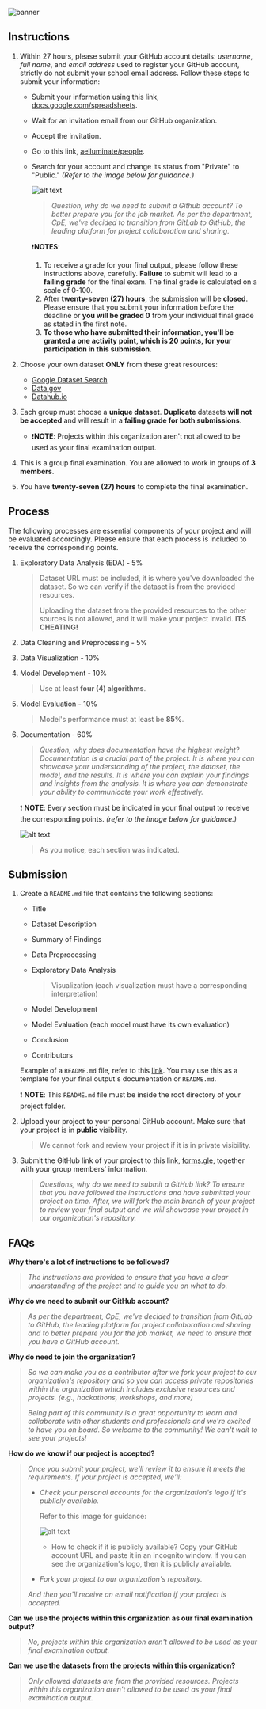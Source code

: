 ![banner](https://i.imgur.com/1ce57R2.png)

## Instructions

1. Within 27 hours, please submit your GitHub account details: *username*, *full name*, and *email address* used to register your GitHub account, strictly do not submit your school email address. Follow these steps to submit your information:
   - Submit your information using this link, [docs.google.com/spreadsheets](https://docs.google.com/spreadsheets/d/1dz6iuMi14qbDtUvI7mKz9jQ5wk5xPadPB3wXdwchesU/edit?usp=sharing).
   - Wait for an invitation email from our GitHub organization.
   - Accept the invitation.
   - Go to this link, [aelluminate/people](https://github.com/orgs/aelluminate/people).
   - Search for your account and change its status from "Private" to "Public." *(Refer to the image below for guidance.)*
  
      ![alt text](/assets/team.png)

      > *Question, why do we need to submit a Github account? To better prepare you for the job market. As per the department, CpE, we've decided to transition from GitLab to GitHub, the leading platform for project collaboration and sharing.*

      ❗**NOTES**: 
      1. To receive a grade for your final output, please follow these instructions above, carefully. **Failure** to submit will lead to a **failing grade** for the final exam. The final grade is calculated on a scale of 0-100.
      2. After **twenty-seven (27) hours**, the submission will be **closed**. Please ensure that you submit your information before the deadline or **you will be graded 0** from your individual final grade as stated in the first note.
      3. **To those who have submitted their information, you'll be granted a one activity point, which is 20 points, for your participation in this submission.**

2. Choose your own dataset **ONLY** from these great resources:

   - [Google Dataset Search](https://datasetsearch.research.google.com/)
   - [Data.gov](https://www.data.gov/)
   - [Datahub.io](https://datahub.io/)

3. Each group must choose a **unique dataset**. **Duplicate** datasets **will not be accepted** and will result in a **failing grade for both submissions**.
   - ❗**NOTE**: Projects within this organization aren't not allowed to be used as your final examination output. 
4. This is a group final examination. You are allowed to work in groups of **3 members**.
5. You have **twenty-seven (27) hours** to complete the final examination.

## Process
The following processes are essential components of your project and will be evaluated accordingly. Please ensure that each process is included to receive the corresponding points.

1. Exploratory Data Analysis (EDA) - 5%
   > Dataset URL must be included, it is where you've downloaded the dataset. So we can verify if the dataset is from the provided resources.
   >
   > Uploading the dataset from the provided resources to the other sources is not allowed, and it will make your project invalid. **ITS CHEATING!**
2. Data Cleaning and Preprocessing - 5%
3. Data Visualization - 10%
4. Model Development - 10%
   > Use at least **four (4) algorithms**.
5. Model Evaluation - 10%
   > Model's performance must at least be **85%**.
6. Documentation - 60%

   > *Question, why does documentation have the highest weight? Documentation is a crucial part of the project. It is where you can showcase your understanding of the project, the dataset, the model, and the results. It is where you can explain your findings and insights from the analysis. It is where you can demonstrate your ability to communicate your work effectively.*

   ❗ **NOTE**: Every section must be indicated in your final output to receive the corresponding points. *(refer to the image below for guidance.)*

   ![alt text](/assets/docu.png)
   > As you notice, each section was indicated. 
## Submission

1. Create a `README.md` file that contains the following sections:
   - Title
   - Dataset Description
   - Summary of Findings
   - Data Preprocessing
   - Exploratory Data Analysis
  
      > Visualization (each visualization must have a corresponding interpretation)
   - Model Development
   - Model Evaluation (each model must have its own evaluation)
   - Conclusion
   - Contributors
  
   Example of a `README.md` file, refer to this [link](/examples/README.md). You may use this as a template for your final output's documentation or `README.md`.

   ❗ **NOTE**: This `README.md` file must be inside the root directory of your project folder.

2. Upload your project to your personal GitHub account. Make sure that your project is in **public** visibility.

   > We cannot fork and review your project if it is in private visibility.

3. Submit the GitHub link of your project to this link, [forms.gle](https://forms.gle/hdQpw3TmXUHQFyBu7), together with your group members' information.

   > *Questions, why do we need to submit a GitHub link? To ensure that you have followed the instructions and have submitted your project on time. After, we will fork the main branch of your project to review your final output and we will showcase your project in our organization's repository.*

## FAQs

**Why there's a lot of instructions to be followed?**  
> *The instructions are provided to ensure that you have a clear understanding of the project and to guide you on what to do.*

**Why do we need to submit our GitHub account?**
> *As per the department, CpE, we've decided to transition from GitLab to GitHub, the leading platform for project collaboration and sharing and to better prepare you for the job market, we need to ensure that you have a GitHub account.*

**Why do need to join the organization?**
> *So we can make you as a contributor after we fork your project to our organization's repository and so you can access private repositories within the organization which includes exclusive resources and projects. (e.g., hackathons, workshops, and more)*
>
> *Being part of this community is a great opportunity to learn and collaborate with other students and professionals and we're excited to have you on board. So welcome to the community! We can't wait to see your projects!*

**How do we know if our project is accepted?**
> *Once you submit your project, we'll review it to ensure it meets the requirements. If your project is accepted, we'll:*
> - *Check your personal accounts for the organization's logo if it's publicly available.*
>
>
>     Refer to this image for guidance: 
>      
>     ![alt text](/assets/org-logo.png)
>
>     - How to check if it is publicly available? Copy your GitHub account URL and paste it in an incognito window. If you can see the organization's logo, then it is publicly available.
> 
> - *Fork your project to our organization's repository.*
> 
> *And then you'll receive an email notification if your project is accepted.*

**Can we use the projects within this organization as our final examination output?**  
> *No, projects within this organization aren't allowed to be used as your final examination output.*

**Can we use the datasets from the projects within this organization?**
> *Only allowed datasets are from the provided resources. Projects within this organization aren't allowed to be used as your final examination output.*

